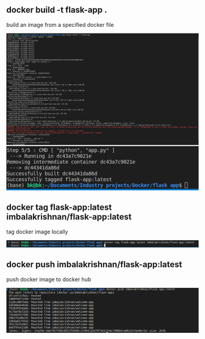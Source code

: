 ## docker build -t flask-app .

 build an image from a specified docker file

<img src="images/11-1" width="700" title="hover text">
<img src="images/11-2" width="700" title="hover text">

## docker tag flask-app:latest imbalakrishnan/flask-app:latest

tag docker image locally

<img src="images/12" width="700" title="hover text">

## docker push imbalakrishnan/flask-app:latest

push docker image to docker hub

<img src="images/13" width="700" title="hover text">